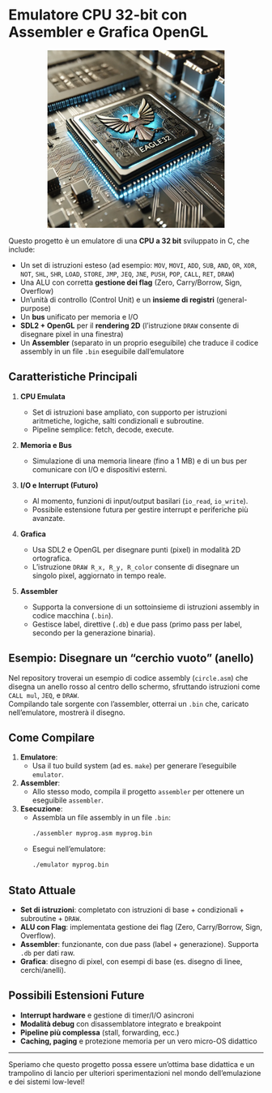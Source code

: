 # Emulatore CPU 32-bit con Assembler e Grafica OpenGL

<div align="center">
  <img src="assets/eagle32.webp" alt="Header" width="350"/>
</div>

Questo progetto è un emulatore di una **CPU a 32 bit** sviluppato in C, che include:

- Un set di istruzioni esteso (ad esempio: `MOV`, `MOVI`, `ADD`, `SUB`, `AND`, `OR`, `XOR`, `NOT`, `SHL`, `SHR`, `LOAD`, `STORE`, `JMP`, `JEQ`, `JNE`, `PUSH`, `POP`, `CALL`, `RET`, `DRAW`)  
- Una ALU con corretta **gestione dei flag** (Zero, Carry/Borrow, Sign, Overflow)  
- Un’unità di controllo (Control Unit) e un **insieme di registri** (general-purpose)  
- Un **bus** unificato per memoria e I/O  
- **SDL2 + OpenGL** per il **rendering 2D** (l’istruzione `DRAW` consente di disegnare pixel in una finestra)  
- Un **Assembler** (separato in un proprio eseguibile) che traduce il codice assembly in un file `.bin` eseguibile dall’emulatore

## Caratteristiche Principali

1. **CPU Emulata**  
   - Set di istruzioni base ampliato, con supporto per istruzioni aritmetiche, logiche, salti condizionali e subroutine.  
   - Pipeline semplice: fetch, decode, execute.

2. **Memoria e Bus**  
   - Simulazione di una memoria lineare (fino a 1 MB) e di un bus per comunicare con I/O e dispositivi esterni.  

3. **I/O e Interrupt (Futuro)**  
   - Al momento, funzioni di input/output basilari (`io_read`, `io_write`).  
   - Possibile estensione futura per gestire interrupt e periferiche più avanzate.

4. **Grafica**  
   - Usa SDL2 e OpenGL per disegnare punti (pixel) in modalità 2D ortografica.  
   - L’istruzione `DRAW R_x, R_y, R_color` consente di disegnare un singolo pixel, aggiornato in tempo reale.

5. **Assembler**  
   - Supporta la conversione di un sottoinsieme di istruzioni assembly in codice macchina (`.bin`).  
   - Gestisce label, direttive (`.db`) e due pass (primo pass per label, secondo per la generazione binaria).

## Esempio: Disegnare un “cerchio vuoto” (anello)

Nel repository troverai un esempio di codice assembly (`circle.asm`) che disegna un anello rosso al centro dello schermo, sfruttando istruzioni come `CALL mul`, `JEQ`, e `DRAW`.  
Compilando tale sorgente con l’assembler, otterrai un `.bin` che, caricato nell’emulatore, mostrerà il disegno.

## Come Compilare

1. **Emulatore**:  
   - Usa il tuo build system (ad es. `make`) per generare l’eseguibile `emulator`.  
2. **Assembler**:  
   - Allo stesso modo, compila il progetto `assembler` per ottenere un eseguibile `assembler`.  
3. **Esecuzione**:  
   - Assembla un file assembly in un file `.bin`:  
     ```bash
     ./assembler myprog.asm myprog.bin
     ```
   - Esegui nell’emulatore:  
     ```bash
     ./emulator myprog.bin
     ```

## Stato Attuale

- **Set di istruzioni**: completato con istruzioni di base + condizionali + subroutine + `DRAW`.  
- **ALU con Flag**: implementata gestione dei flag (Zero, Carry/Borrow, Sign, Overflow).  
- **Assembler**: funzionante, con due pass (label + generazione). Supporta `.db` per dati raw.  
- **Grafica**: disegno di pixel, con esempi di base (es. disegno di linee, cerchi/anelli).  

## Possibili Estensioni Future

- **Interrupt hardware** e gestione di timer/I/O asincroni  
- **Modalità debug** con disassemblatore integrato e breakpoint  
- **Pipeline più complessa** (stall, forwarding, ecc.)  
- **Caching, paging** e protezione memoria per un vero micro-OS didattico

---

Speriamo che questo progetto possa essere un’ottima base didattica e un trampolino di lancio per ulteriori sperimentazioni nel mondo dell’emulazione e dei sistemi low-level!
